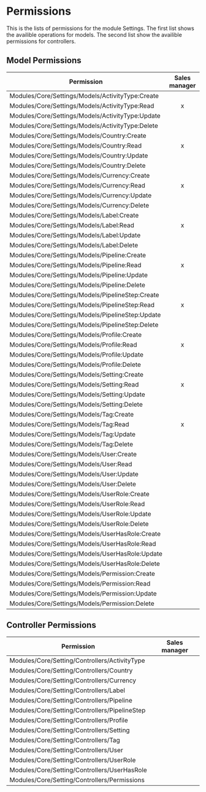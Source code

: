 # Permissions

This is the lists of permissions for the module Settings.
The first list shows the availible operations for models.
The second list show the availible permissions for controllers.

## Model Permissions

| Permission                                       | Sales manager |
| ------------------------------------------------ | :-----------: |
| Modules/Core/Settings/Models/ActivityType:Create |               |
| Modules/Core/Settings/Models/ActivityType:Read   |       x       |
| Modules/Core/Settings/Models/ActivityType:Update |               |
| Modules/Core/Settings/Models/ActivityType:Delete |               |
| Modules/Core/Settings/Models/Country:Create      |               |
| Modules/Core/Settings/Models/Country:Read        |       x       |
| Modules/Core/Settings/Models/Country:Update      |               |
| Modules/Core/Settings/Models/Country:Delete      |               |
| Modules/Core/Settings/Models/Currency:Create     |               |
| Modules/Core/Settings/Models/Currency:Read       |       x       |
| Modules/Core/Settings/Models/Currency:Update     |               |
| Modules/Core/Settings/Models/Currency:Delete     |               |
| Modules/Core/Settings/Models/Label:Create        |               |
| Modules/Core/Settings/Models/Label:Read          |       x       |
| Modules/Core/Settings/Models/Label:Update        |               |
| Modules/Core/Settings/Models/Label:Delete        |               |
| Modules/Core/Settings/Models/Pipeline:Create     |               |
| Modules/Core/Settings/Models/Pipeline:Read       |       x       |
| Modules/Core/Settings/Models/Pipeline:Update     |               |
| Modules/Core/Settings/Models/Pipeline:Delete     |               |
| Modules/Core/Settings/Models/PipelineStep:Create |               |
| Modules/Core/Settings/Models/PipelineStep:Read   |       x       |
| Modules/Core/Settings/Models/PipelineStep:Update |               |
| Modules/Core/Settings/Models/PipelineStep:Delete |               |
| Modules/Core/Settings/Models/Profile:Create      |               |
| Modules/Core/Settings/Models/Profile:Read        |       x       |
| Modules/Core/Settings/Models/Profile:Update      |               |
| Modules/Core/Settings/Models/Profile:Delete      |               |
| Modules/Core/Settings/Models/Setting:Create      |               |
| Modules/Core/Settings/Models/Setting:Read        |       x       |
| Modules/Core/Settings/Models/Setting:Update      |               |
| Modules/Core/Settings/Models/Setting:Delete      |               |
| Modules/Core/Settings/Models/Tag:Create          |               |
| Modules/Core/Settings/Models/Tag:Read            |       x       |
| Modules/Core/Settings/Models/Tag:Update          |               |
| Modules/Core/Settings/Models/Tag:Delete          |               |
| Modules/Core/Settings/Models/User:Create         |               |
| Modules/Core/Settings/Models/User:Read           |               |
| Modules/Core/Settings/Models/User:Update         |               |
| Modules/Core/Settings/Models/User:Delete         |               |
| Modules/Core/Settings/Models/UserRole:Create     |               |
| Modules/Core/Settings/Models/UserRole:Read       |               |
| Modules/Core/Settings/Models/UserRole:Update     |               |
| Modules/Core/Settings/Models/UserRole:Delete     |               |
| Modules/Core/Settings/Models/UserHasRole:Create  |               |
| Modules/Core/Settings/Models/UserHasRole:Read    |               |
| Modules/Core/Settings/Models/UserHasRole:Update  |               |
| Modules/Core/Settings/Models/UserHasRole:Delete  |               |
| Modules/Core/Settings/Models/Permission:Create   |               |
| Modules/Core/Settings/Models/Permission:Read     |               |
| Modules/Core/Settings/Models/Permission:Update   |               |
| Modules/Core/Settings/Models/Permission:Delete   |               |

## Controller Permissions

| Permission                                    | Sales manager |
| --------------------------------------------- | :-----------: |
| Modules/Core/Setting/Controllers/ActivityType |               |
| Modules/Core/Setting/Controllers/Country      |               |
| Modules/Core/Setting/Controllers/Currency     |               |
| Modules/Core/Setting/Controllers/Label        |               |
| Modules/Core/Setting/Controllers/Pipeline     |               |
| Modules/Core/Setting/Controllers/PipelineStep |               |
| Modules/Core/Setting/Controllers/Profile      |               |
| Modules/Core/Setting/Controllers/Setting      |               |
| Modules/Core/Setting/Controllers/Tag          |               |
| Modules/Core/Setting/Controllers/User         |               |
| Modules/Core/Setting/Controllers/UserRole     |               |
| Modules/Core/Setting/Controllers/UserHasRole  |               |
| Modules/Core/Setting/Controllers/Permissions  |               |
